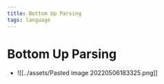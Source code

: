 ```yaml
---
title: Bottom Up Parsing
tags: language
---
```


# Bottom Up Parsing
- ![[../assets/Pasted image 20220506183325.png]]






































